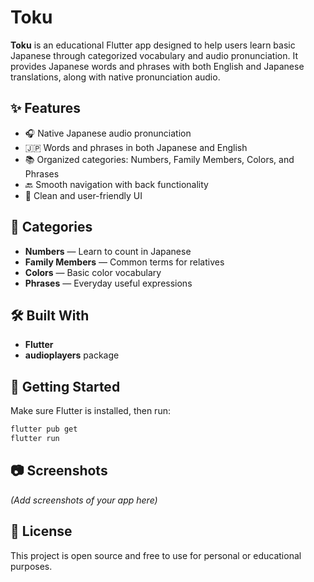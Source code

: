 
# Toku

**Toku** is an educational Flutter app designed to help users learn basic Japanese through categorized vocabulary and audio pronunciation. It provides Japanese words and phrases with both English and Japanese translations, along with native pronunciation audio.

## ✨ Features

- 🎧 Native Japanese audio pronunciation
- 🇯🇵 Words and phrases in both Japanese and English
- 📚 Organized categories: Numbers, Family Members, Colors, and Phrases
- 🔙 Smooth navigation with back functionality
- 📱 Clean and user-friendly UI

## 📂 Categories

- **Numbers** — Learn to count in Japanese
- **Family Members** — Common terms for relatives
- **Colors** — Basic color vocabulary
- **Phrases** — Everyday useful expressions

## 🛠 Built With

- **Flutter**
- **audioplayers** package

## 🚀 Getting Started

Make sure Flutter is installed, then run:

```bash
flutter pub get
flutter run
```

## 📷 Screenshots

*(Add screenshots of your app here)*

## 📄 License

This project is open source and free to use for personal or educational purposes.
